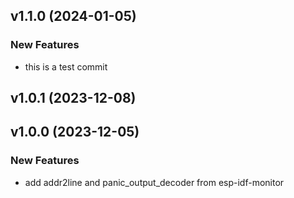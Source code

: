## v1.1.0 (2024-01-05)

### New Features

- this is a test commit

## v1.0.1 (2023-12-08)

## v1.0.0 (2023-12-05)

### New Features

- add addr2line and panic_output_decoder from esp-idf-monitor
